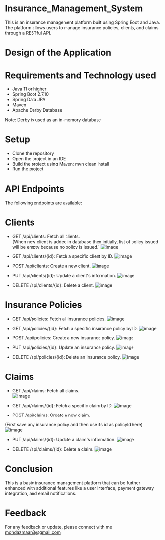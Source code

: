 # Insurance_Management_System
This is an insurance management platform built using Spring Boot and Java. The platform allows users to manage insurance policies, clients, and claims through a RESTful API.


# Design of the Application


# Requirements and Technology used
* Java 11 or higher
* Spring Boot 2.7.10
* Spring Data JPA
* Maven
* Apache Derby Database    
 
Note: Derby is used as an in-memory database

# Setup
* Clone the repository
* Open the project in an IDE
* Build the project using Maven: mvn clean install
* Run the project
<!-- # Usage
Authentication
The API endpoints are secured using Basic Authentication. To access the endpoints, you need to provide a username and password. -->

# API Endpoints
The following endpoints are available:

# Clients
* GET /api/clients: Fetch all clients.  
(When new client is added in database then initially, list of policy issued will be empty because no policy is issued.)
![image](https://user-images.githubusercontent.com/116377954/229309859-3375a04e-24f9-4851-8a1a-110034dcda92.png)  


* GET /api/clients/{id}: Fetch a specific client by ID.
![image](https://user-images.githubusercontent.com/116377954/229309876-a5053855-7ac3-4c20-93d5-d895bfae55d7.png)  


* POST /api/clients: Create a new client.
![image](https://user-images.githubusercontent.com/116377954/229308007-bda70e7c-8630-40c7-846b-fc604f3f0414.png)   


* PUT /api/clients/{id}: Update a client's information.
![image](https://user-images.githubusercontent.com/116377954/229309046-6b13d7bb-ef06-4a0e-a96e-6959bd12eb0c.png)
  
  
* DELETE /api/clients/{id}: Delete a client.
![image](https://user-images.githubusercontent.com/116377954/229309901-f181964e-08a0-42fe-8dcf-9869e7445080.png)



# Insurance Policies
* GET /api/policies: Fetch all insurance policies.
![image](https://user-images.githubusercontent.com/116377954/229309970-b302f295-3008-4066-aebe-db9c1f2628e7.png)

* GET /api/policies/{id}: Fetch a specific insurance policy by ID.
![image](https://user-images.githubusercontent.com/116377954/229309960-56bdcf65-249e-4bdd-82e8-f1bec2489c74.png)

* POST /api/policies: Create a new insurance policy.
![image](https://user-images.githubusercontent.com/116377954/229309304-45a09516-8b42-4ea1-86d7-4858ede2ac32.png)

* PUT /api/policies/{id}: Update an insurance policy.
![image](https://user-images.githubusercontent.com/116377954/229309396-4a25162b-8053-4747-ab4e-497869544b06.png)

* DELETE /api/policies/{id}: Delete an insurance policy.
![image](https://user-images.githubusercontent.com/116377954/229309983-411fe967-fd6b-4b47-b802-b5d84e50cf33.png)


  
  
# Claims
* GET /api/claims: Fetch all claims.   
![image](https://user-images.githubusercontent.com/116377954/229310185-71af3dff-3b12-450f-979b-5e1bd7228a81.png)

* GET /api/claims/{id}: Fetch a specific claim by ID.
![image](https://user-images.githubusercontent.com/116377954/229310101-08708bf0-a73e-4a0d-b9ef-3d9984e47ff0.png)

* POST /api/claims: Create a new claim.

(First save any insurance policy and then use its id as policyId here)
![image](https://user-images.githubusercontent.com/116377954/229309541-18ffff81-0a16-4d24-a86e-609deed7f03b.png)

* PUT /api/claims/{id}: Update a claim's information.
![image](https://user-images.githubusercontent.com/116377954/229309720-8e82062c-51dc-4fc8-bc11-39f0af9adab2.png)

* DELETE /api/claims/{id}: Delete a claim.
![image](https://user-images.githubusercontent.com/116377954/229310115-490a83c5-5f03-4d55-b16e-a8c8543d1b7f.png)

# Conclusion
This is a basic insurance management platform that can be further enhanced with additional features like a user interface, payment gateway integration, and email notifications.   


# Feedback
For any feedback or update, please connect with me mohdazmaan3@gmail.com
